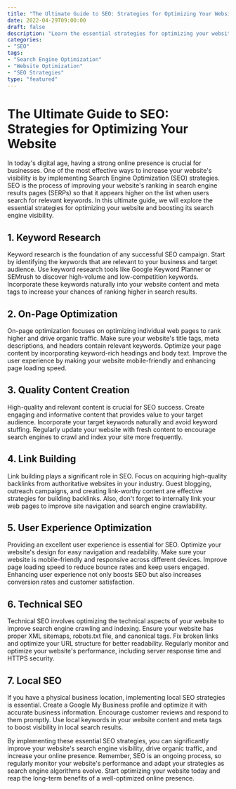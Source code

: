 ```yaml
--- 
title: "The Ultimate Guide to SEO: Strategies for Optimizing Your Website"
date: 2022-04-29T09:00:00
draft: false
description: "Learn the essential strategies for optimizing your website and improving its search engine visibility."
categories:
- "SEO"
tags:
- "Search Engine Optimization"
- "Website Optimization"
- "SEO Strategies"
type: "featured"
--- 
```


# The Ultimate Guide to SEO: Strategies for Optimizing Your Website

In today's digital age, having a strong online presence is crucial for businesses. One of the most effective ways to increase your website's visibility is by implementing Search Engine Optimization (SEO) strategies. SEO is the process of improving your website's ranking in search engine results pages (SERPs) so that it appears higher on the list when users search for relevant keywords. In this ultimate guide, we will explore the essential strategies for optimizing your website and boosting its search engine visibility.

## 1. Keyword Research

Keyword research is the foundation of any successful SEO campaign. Start by identifying the keywords that are relevant to your business and target audience. Use keyword research tools like Google Keyword Planner or SEMrush to discover high-volume and low-competition keywords. Incorporate these keywords naturally into your website content and meta tags to increase your chances of ranking higher in search results.

## 2. On-Page Optimization

On-page optimization focuses on optimizing individual web pages to rank higher and drive organic traffic. Make sure your website's title tags, meta descriptions, and headers contain relevant keywords. Optimize your page content by incorporating keyword-rich headings and body text. Improve the user experience by making your website mobile-friendly and enhancing page loading speed.

## 3. Quality Content Creation

High-quality and relevant content is crucial for SEO success. Create engaging and informative content that provides value to your target audience. Incorporate your target keywords naturally and avoid keyword stuffing. Regularly update your website with fresh content to encourage search engines to crawl and index your site more frequently.

## 4. Link Building

Link building plays a significant role in SEO. Focus on acquiring high-quality backlinks from authoritative websites in your industry. Guest blogging, outreach campaigns, and creating link-worthy content are effective strategies for building backlinks. Also, don't forget to internally link your web pages to improve site navigation and search engine crawlability.

## 5. User Experience Optimization

Providing an excellent user experience is essential for SEO. Optimize your website's design for easy navigation and readability. Make sure your website is mobile-friendly and responsive across different devices. Improve page loading speed to reduce bounce rates and keep users engaged. Enhancing user experience not only boosts SEO but also increases conversion rates and customer satisfaction.

## 6. Technical SEO

Technical SEO involves optimizing the technical aspects of your website to improve search engine crawling and indexing. Ensure your website has proper XML sitemaps, robots.txt file, and canonical tags. Fix broken links and optimize your URL structure for better readability. Regularly monitor and optimize your website's performance, including server response time and HTTPS security.

## 7. Local SEO

If you have a physical business location, implementing local SEO strategies is essential. Create a Google My Business profile and optimize it with accurate business information. Encourage customer reviews and respond to them promptly. Use local keywords in your website content and meta tags to boost visibility in local search results.

By implementing these essential SEO strategies, you can significantly improve your website's search engine visibility, drive organic traffic, and increase your online presence. Remember, SEO is an ongoing process, so regularly monitor your website's performance and adapt your strategies as search engine algorithms evolve. Start optimizing your website today and reap the long-term benefits of a well-optimized online presence.
